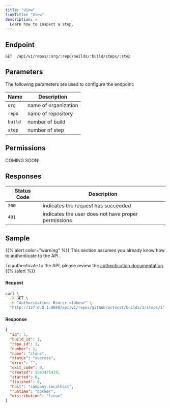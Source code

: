 ```yaml
---
title: "View"
linkTitle: "View"
description: >
  Learn how to inspect a step.
---
```


## Endpoint

```
GET  /api/v1/repos/:org/:repo/builds/:build/steps/:step
```

## Parameters

The following parameters are used to configure the endpoint:

| Name    | Description          |
| ------- | -------------------- |
| `org`   | name of organization |
| `repo`  | name of repository   |
| `build` | number of build      |
| `step`  | number of step       |

## Permissions

COMING SOON!

## Responses

| Status Code | Description                                         |
| ----------- | --------------------------------------------------- |
| `200`       | indicates the request has succeeded                 |
| `401`       | indicates the user does not have proper permissions |

## Sample

{{% alert color="warning" %}}
This section assumes you already know how to authenticate to the API.

To authenticate to the API, please review the [authentication documentation](/docs/reference/api/authentication/).
{{% /alert %}}

#### Request

```sh
curl \
  -X GET \
  -H "Authorization: Bearer <token>" \
  "http://127.0.0.1:8080/api/v1/repos/github/octocat/builds/1/steps/1"
```

#### Response

```json
{
  "id": 1,
  "build_id": 1,
  "repo_id": 1,
  "number": 1,
  "name": "clone",
  "status": "success",
  "error": "",
  "exit_code": 0,
  "created": 1563475419,
  "started": 0,
  "finished": 0,
  "host": "company.localhost",
  "runtime": "docker",
  "distribution": "linux"
}
```
